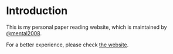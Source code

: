 # Introduction

This is my personal paper reading website, which is maintained by [@mental2008](https://github.com/mental2008/).

For a better experience, please check [the website](https://paper.yanglingyun.me/).

